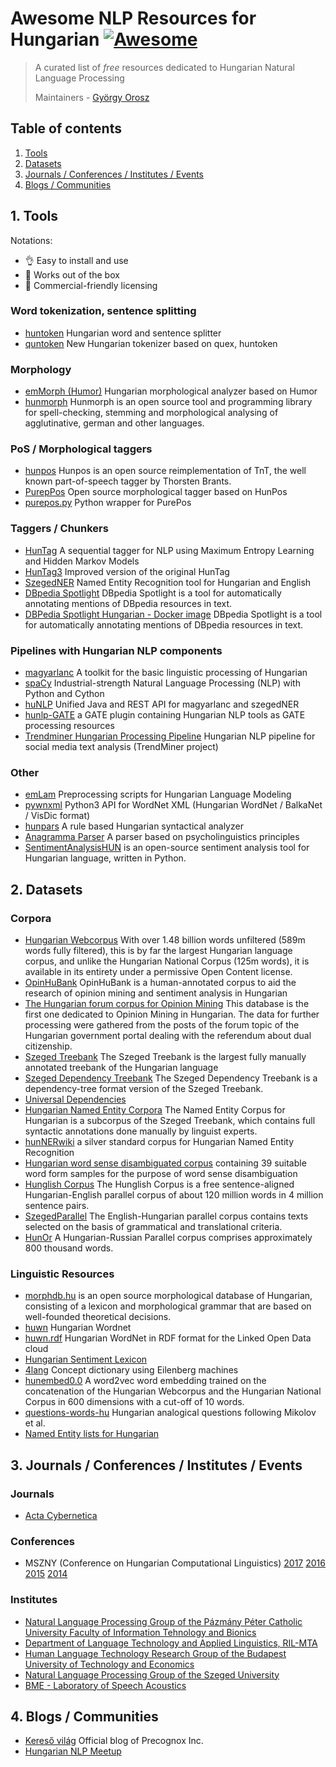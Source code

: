 # Awesome NLP Resources for Hungarian [![Awesome](https://cdn.rawgit.com/sindresorhus/awesome/d7305f38d29fed78fa85652e3a63e154dd8e8829/media/badge.svg)](https://github.com/oroszgy/awesome-hungarian-nlp)

> A curated list of *free* resources dedicated to Hungarian Natural Language Processing
>
> Maintainers - [György Orosz](https://github.com/oroszgy)

## Table of contents

1. [Tools](#1-tools)
2. [Datasets](#2-datasets)
3. [Journals / Conferences / Institutes / Events](#3-journals--conferences--institutes--events)
4. [Blogs / Communities](#4-blogs--communities)

## 1. Tools

Notations:

- 👌 Easy to install and use
- 💯 Works out of the box
- 🚀 Commercial-friendly licensing

### Word tokenization, sentence splitting

- [huntoken](https://github.com/zseder/huntoken) Hungarian word and sentence splitter
- [quntoken](https://github.com/dlt-rilmta/quntoken) New Hungarian tokenizer based on quex, huntoken

### Morphology

- [emMorph (Humor)](https://github.com/dlt-rilmta/emMorph) Hungarian morphological analyzer based on Humor
- [hunmorph](http://mokk.bme.hu/resources/hunmorph/) Hunmorph is an open source tool and programming library for spell-checking, stemming and morphological analysing of agglutinative, german and other languages.

### PoS / Morphological taggers

- [hunpos](http://mokk.bme.hu/resources/hunpos/) Hunpos is an open source reimplementation of TnT, the well known part-of-speech tagger by Thorsten Brants.
- [PurepPos](https://github.com/ppke-nlpg/purepos) Open source morphological tagger based on HunPos
- [purepos.py](https://github.com/ppke-nlpg/purepos.py) Python wrapper for PurePos

### Taggers / Chunkers

- [HunTag](https://github.com/recski/HunTag) A sequential tagger for NLP using Maximum Entropy Learning and Hidden Markov Models
- [HunTag3](https://github.com/ppke-nlpg/HunTag3) Improved version of the original HunTag
- [SzegedNER](http://rgai.inf.u-szeged.hu/NER) Named Entity Recognition tool for Hungarian and English
- [DBpedia Spotlight](https://github.com/dbpedia-spotlight/dbpedia-spotlight) DBpedia Spotlight is a tool for automatically annotating mentions of DBpedia resources in text.
- [DBPedia Spotlight Hungarian - Docker image](https://hub.docker.com/r/dbpedia/spotlight-hungarian/) DBpedia Spotlight is a tool for automatically annotating mentions of DBpedia resources in text.

### Pipelines with Hungarian NLP components

- [magyarlanc](http://rgai.inf.u-szeged.hu/magyarlanc) A toolkit for the basic linguistic processing of Hungarian
- [spaCy](https://github.com/explosion/spaCy) Industrial-strength Natural Language Processing (NLP) with Python and Cython  
- [huNLP](https://github.com/oroszgy/hunlp) Unified Java and REST API for magyarlanc and szegedNER
- [hunlp-GATE](https://github.com/dlt-rilmta/hunlp-GATE) a GATE plugin containing Hungarian NLP tools as GATE processing resources
- [Trendminer Hungarian Processing Pipeline](https://github.com/mmihaltz/trendminer-hunlp) Hungarian NLP pipeline for social media text analysis (TrendMiner project)

### Other

- [emLam](https://github.com/dlt-rilmta/emLam) Preprocessing scripts for Hungarian Language Modeling
- [pywnxml](https://github.com/ppke-nlpg/pywnxml) Python3 API for WordNet XML (Hungarian WordNet / BalkaNet / VisDic format)
- [hunpars](http://mokk.bme.hu/resources/hunpars/) A rule based Hungarian syntactical analyzer
- [Anagramma Parser](https://github.com/ppke-nlpg/AnaGramma-Parser) A parser based on psycholinguistics principles
- [SentimentAnalysisHUN](https://github.com/dhuszti/SentimentAnalysisHUN) is an open-source sentiment analysis tool for Hungarian language, written in Python.

## 2. Datasets

### Corpora

- [Hungarian Webcorpus](http://mokk.bme.hu/resources/webcorpus/) With over 1.48 billion words unfiltered (589m words fully filtered), this is by far the largest Hungarian language corpus, and unlike the Hungarian National Corpus (125m words), it is available in its entirety under a permissive Open Content license.
- [OpinHuBank](https://sites.google.com/site/mmihaltz/resources) OpinHuBank is a human-annotated corpus to aid the research of opinion mining and sentiment analysis in Hungarian
- [The Hungarian forum corpus for Opinion Mining](http://rgai.inf.u-szeged.hu/index.php?lang=en&page=corpus_forum) This database is the first one dedicated to Opinion Mining in Hungarian. The data for further processing were gathered from the posts of the forum topic of the Hungarian government portal dealing with the referendum about dual citizenship.
- [Szeged Treebank](http://rgai.inf.u-szeged.hu/index.php?lang=en&page=SzegedTreebank) The Szeged Treebank is the largest fully manually annotated treebank of the Hungarian language
- [Szeged Dependency Treebank](http://rgai.inf.u-szeged.hu/index.php?lang=en&page=dependency) The Szeged Dependency Treebank is a dependency-tree format version of the Szeged Treebank.
- [Universal Dependencies](https://github.com/UniversalDependencies/UD_Hungarian)
- [Hungarian Named Entity Corpora](http://rgai.inf.u-szeged.hu/index.php?lang=en&page=corpus_ne) The Named Entity Corpus for Hungarian is a subcorpus of the Szeged Treebank, which contains full syntactic annotations done manually by linguist experts.
 - [hunNERwiki](http://hlt.sztaki.hu/resources/hunnerwiki.html) a silver standard corpus for Hungarian Named Entity Recognition
- [Hungarian word sense disambiguated corpus](http://rgai.inf.u-szeged.hu/index.php?lang=en&page=corpus_hunwsd) containing 39 suitable word form samples for the purpose of word sense disambiguation
- [Hunglish Corpus](http://mokk.bme.hu/resources/hunglishcorpus/) The Hunglish Corpus is a free sentence-aligned Hungarian-English parallel corpus of about 120 million words in 4 million sentence pairs. 
- [SzegedParallel](http://rgai.inf.u-szeged.hu/index.php?lang=en&page=corpus_paralell) The English-Hungarian parallel corpus contains texts selected on the basis of grammatical and translational criteria.
- [HunOr](http://rgai.inf.u-szeged.hu/index.php?lang=en&page=corpus_hunor) A Hungarian-Russian Parallel corpus comprises approximately 800 thousand words.

### Linguistic Resources

- [morphdb.hu](http://mokk.bme.hu/resources/morphdb-hu/) is an open source morphological database of Hungarian, consisting of a lexicon and morphological grammar that are based on well-founded theoretical decisions.
- [huwn](https://github.com/mmihaltz/huwn) Hungarian Wordnet
- [huwn.rdf](https://github.com/mmihaltz/huwn.rdf) Hungarian WordNet in RDF format for the Linked Open Data cloud
- [Hungarian Sentiment Lexicon](http://opendata.hu/dataset/hungarian-sentiment-lexicon)
- [4lang](https://github.com/kornai/4lang) Concept dictionary using Eilenberg machines
- [hunembed0.0](http://corpus.nytud.hu/efnilex-vect/) A word2vec word embedding trained on the concatenation of the Hungarian Webcorpus and the Hungarian National Corpus in 600 dimensions with a cut-off of 10 words.
- [questions-words-hu](http://corpus.nytud.hu/efnilex-vect/data/questions-words-hu.txt) Hungarian analogical questions following Mikolov et al. 
- [Named Entity lists for Hungarian](http://rgai.inf.u-szeged.hu/project/nlp/download/corpora/NER_dictionaries.zip)

## 3. Journals / Conferences / Institutes / Events

### Journals

- [Acta Cybernetica](https://www.inf.u-szeged.hu/kutatas/acta-cybernetica)

### Conferences

- MSZNY (Conference on Hungarian Computational Linguistics) [2017](http://rgai.inf.u-szeged.hu/index.php?lang=hu&page=mszny2017) [2016](http://rgai.inf.u-szeged.hu/mszny2016/) [2015](http://rgai.inf.u-szeged.hu/mszny2015/) [2014](http://rgai.inf.u-szeged.hu/mszny2014/)

### Institutes

- [Natural Language Processing Group of the Pázmány Péter Catholic University Faculty of Information Tehnology and Bionics](http://nlpg.itk.ppke.hu/)
- [Department of Language Technology and Applied Linguistics, RIL-MTA](http://www.nytud.hu/depts/delts/index.html)
- [Human Language Technology Research Group of the Budapest University of Technology and Economics](http://hlt.bme.hu/en/)
- [Natural Language Processing Group of the Szeged University](http://www.inf.u-szeged.hu/rgai/nlp)
- [BME - Laboratory of Speech Acoustics](http://alpha.tmit.bme.hu/speech/)

## 4. Blogs / Communities

- [Kereső világ](http://kereses.blog.hu/) Official blog of Precognox Inc.
- [Hungarian NLP Meetup](https://www.meetup.com/Hungarian-nlp/)
